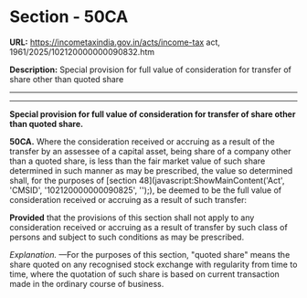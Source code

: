 # Section - 50CA

**URL:** https://incometaxindia.gov.in/acts/income-tax act, 1961/2025/102120000000090832.htm

**Description:** Special provision for full value of consideration for transfer of share other than quoted share

---

****

**Special provision for full value of consideration for transfer of share other than quoted share.**

**50CA.** Where the consideration received or accruing as a result of the transfer by an assessee of a capital asset, being share of a company other than a quoted share, is less than the fair market value of such share determined in such manner as may be prescribed, the value so determined shall, for the purposes of [section 48](javascript:ShowMainContent\('Act', 'CMSID', '102120000000090825', ''\);), be deemed to be the full value of consideration received or accruing as a result of such transfer:

**Provided** that the provisions of this section shall not apply to any consideration received or accruing as a result of transfer by such class of persons and subject to such conditions as may be prescribed.

_Explanation._ —For the purposes of this section, "quoted share" means the share quoted on any recognised stock exchange with regularity from time to time, where the quotation of such share is based on current transaction made in the ordinary course of business.